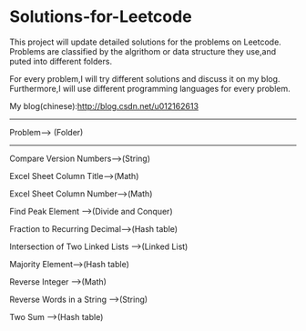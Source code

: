 Solutions-for-Leetcode
======================

This project will update detailed solutions for the problems on Leetcode. Problems are classified by the algrithom or data structure they use,and puted into different folders.

For every problem,I will try different solutions and discuss it on my blog. Furthermore,I will use different programming languages for every problem.

My blog(chinese):http://blog.csdn.net/u012162613



*********************
Problem--> (Folder)
*********************
Compare Version Numbers-->(String)

Excel Sheet Column Title-->(Math)

Excel Sheet Column Number-->(Math)

Find Peak Element -->(Divide and Conquer)

Fraction to Recurring Decimal-->(Hash table)

Intersection of Two Linked Lists -->(Linked List)

Majority Element-->(Hash table)

Reverse Integer -->(Math)

Reverse Words in a String -->(String)

Two Sum -->(Hash table)




